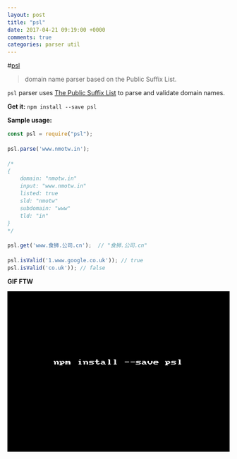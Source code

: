 ```yaml
---
layout: post
title: "psl"
date: 2017-04-21 09:19:00 +0000
comments: true
categories: parser util
---
```


#[psl](https://www.npmjs.com/package/psl)

> domain name parser based on the Public Suffix List.

`psl` parser uses [The Public Suffix List](https://www.npmjs.com/package/psl) to parse and validate domain names.


__Get it:__ `npm install --save psl`

__Sample usage:__

```js
const psl = require("psl");

psl.parse('www.nmotw.in'); 

/*
{
    domain: "nmotw.in"
    input: "www.nmotw.in"
    listed: true
    sld: "nmotw"
    subdomain: "www"
    tld: "in"
}
*/

psl.get('www.食狮.公司.cn');  // "食狮.公司.cn"

psl.isValid('1.www.google.co.uk')); // true
psl.isValid('co.uk')); // false
```

__GIF FTW__

![psl](/images/psl/psl.gif)



